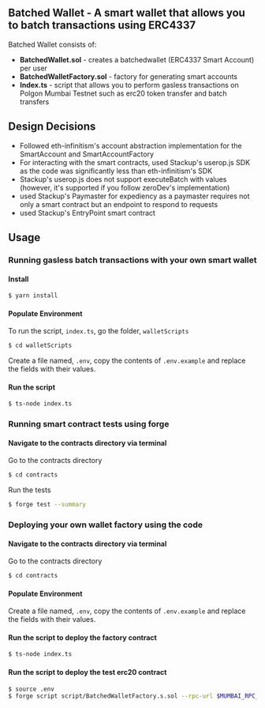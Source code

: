 ## Batched Wallet - A smart wallet that allows you to batch transactions using ERC4337

Batched Wallet consists of:

-  **BatchedWallet.sol** - creates a batchedwallet (ERC4337 Smart Account) per user
-  **BatchedWalletFactory.sol** - factory for generating smart accounts
-  **Index.ts** - script that allows you to perform gasless transactions on Polgon Mumbai Testnet such as erc20 token transfer and batch transfers

## Design Decisions
- Followed eth-infinitism's account abstraction implementation for the SmartAccount and SmartAccountFactory
- For interacting with the smart contracts, used Stackup's userop.js SDK as the code was significantly less than eth-infinitism's SDK
- Stackup's userop.js does not support executeBatch with values (however, it's supported if you follow zeroDev's implementation)
- used Stackup's Paymaster for expediency as a paymaster requires not only a smart contract but an endpoint to respond to requests
- used Stackup's EntryPoint smart contract

## Usage

### Running gasless batch transactions with your own smart wallet
#### Install
```bash
$ yarn install 
```

#### Populate Environment
To run the script, `index.ts`, go the folder, `walletScripts`
```bash
$ cd walletScripts
``` 
Create a file named, `.env`, copy the contents of `.env.example` and replace the fields with their values.

#### Run the script
```bash
$ ts-node index.ts
```

### Running smart contract tests using forge
#### Navigate to the contracts directory via terminal
Go to the contracts directory
```bash
$ cd contracts
``` 

Run the tests
```bash
$ forge test --summary
```

### Deploying your own wallet factory using the code
#### Navigate to the contracts directory via terminal
Go to the contracts directory
```bash
$ cd contracts
``` 

#### Populate Environment
Create a file named, `.env`, copy the contents of `.env.example` and replace the fields with their values.

#### Run the script to deploy the factory contract
```bash
$ ts-node index.ts
```

#### Run the script to deploy the test erc20 contract
```bash
$ source .env
$ forge script script/BatchedWalletFactory.s.sol --rpc-url $MUMBAI_RPC_URL --broadcast -vvv
```
